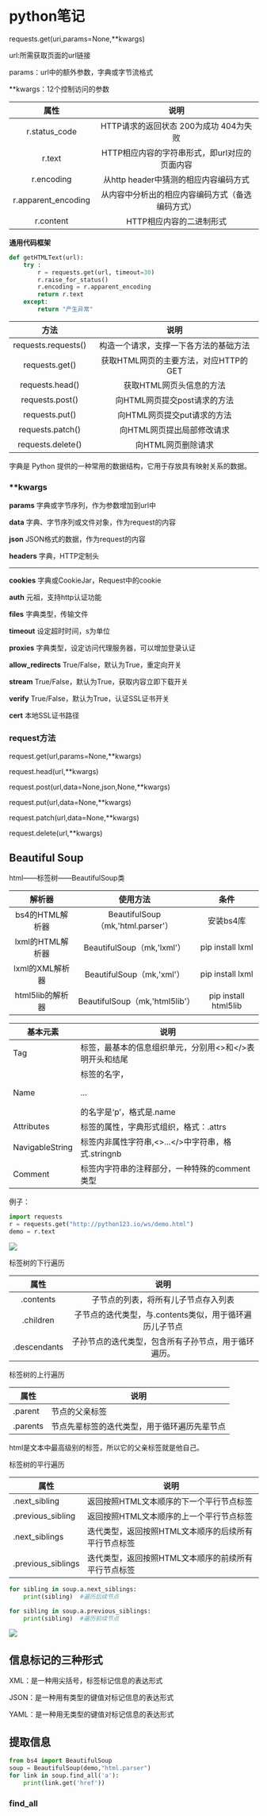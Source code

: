 # python笔记

requests.get(uri,params=None,**kwargs)

url:所需获取页面的url链接

params：url中的额外参数，字典或字节流格式

**kwargs：12个控制访问的参数

|        属性         |                       说明                       |
| :-----------------: | :----------------------------------------------: |
|    r.status_code    |      HTTP请求的返回状态 200为成功 404为失败      |
|       r.text        |  HTTP相应内容的字符串形式，即url对应的页面内容   |
|     r.encoding      |      从http header中猜测的相应内容编码方式       |
| r.apparent_encoding | 从内容中分析出的相应内容编码方式（备选编码方式） |
|      r.content      |             HTTP相应内容的二进制形式             |

**通用代码框架**

```python
def getHTMLText(url):
    try :
        r = requests.get(url, timeout=30)
        r.raise_for_status()
        r.encoding = r.apparent_encoding
        return r.text
    except:
        return "产生异常"
```

|        方法         |                  说明                  |
| :-----------------: | :------------------------------------: |
| requests.requests() | 构造一个请求，支撑一下各方法的基础方法 |
|   requests.get()    | 获取HTML网页的主要方法，对应HTTP的GET  |
|   requests.head()   |        获取HTML网页头信息的方法        |
|   requests.post()   |      向HTML网页提交post请求的方法      |
|   requests.put()    |      向HTML网页提交put请求的方法       |
|  requests.patch()   |       向HTML网页提出局部修改请求       |
|  requests.delete()  |           向HTML网页删除请求           |

 字典是 Python 提供的一种常用的数据结构，它用于存放具有映射关系的数据。

### **kwargs

**params**  字典或字节序列，作为参数增加到url中

**data**  字典、字节序列或文件对象，作为request的内容

**json**  JSON格式的数据，作为request的内容

**headers**  字典，HTTP定制头

---

**cookies**  字典或CookieJar，Request中的cookie

**auth**  元祖，支持http认证功能

**files**  字典类型，传输文件

**timeout**  设定超时时间，s为单位

**proxies**  字典类型，设定访问代理服务器，可以增加登录认证

**allow_redirects**  True/False，默认为True，重定向开关

**stream**  True/False，默认为True，获取内容立即下载开关

**verify**  True/False，默认为True，认证SSL证书开关

**cert**  本地SSL证书路径



### request方法

request.get(url,params=None,**kwargs)

request.head(url,**kwargs)

 request.post(url,data=None,json,None,**kwargs)

request.put(url,data=None,**kwargs)

request.patch(url,data=None,**kwargs)

request.delete(url,**kwargs)



## Beautiful Soup

html——标签树——BeautifulSoup类

|      解析器      |             使用方法              |         条件         |
| :--------------: | :-------------------------------: | :------------------: |
| bs4的HTML解析器  | BeautifulSoup（mk,'html.parser'） |      安装bs4库       |
| lxml的HTML解析器 |    BeautifulSoup（mk,'lxml'）     |   pip install lxml   |
| lxml的XML解析器  |     BeautifulSoup（mk,'xml'）     |   pip install lxml   |
| html5lib的解析器 |  BeautifulSoup（mk,'html5lib'）   | pip install html5lib |

| 基本元素        | 说明                                                    |
| --------------- | ------------------------------------------------------- |
| Tag             | 标签，最基本的信息组织单元，分别用<>和</>表明开头和结尾 |
| Name            | 标签的名字，<p>...</p>的名字是‘p’，格式是<tag>.name     |
| Attributes      | 标签的属性，字典形式组织，格式：<tag>.attrs             |
| NavigableString | 标签内非属性字符串,<>...</>中字符串，格式<tag>.stringnb |
| Comment         | 标签内字符串的注释部分，一种特殊的comment类型           |

例子：

```python
import requests
r = requests.get("http://python123.io/ws/demo.html")
demo = r.text
```

![](C:\Users\LENOVO\Desktop\python\Snipaste_2020-02-06_14-49-17.png)

标签树的下行遍历

|     属性     |                          说明                           |
| :----------: | :-----------------------------------------------------: |
|  .contents   |        子节点的列表，将<tag>所有儿子节点存入列表        |
|  .children   | 子节点的迭代类型，与.contents类似，用于循环遍历儿子节点 |
| .descendants |  子孙节点的迭代类型，包含所有子孙节点，用于循环遍历。   |

标签树的上行遍历

| 属性     | 说明                                         |
| -------- | -------------------------------------------- |
| .parent  | 节点的父亲标签                               |
| .parents | 节点先辈标签的迭代类型，用于循环遍历先辈节点 |

html是文本中最高级别的标签，所以它的父亲标签就是他自己。

标签树的平行遍历

| 属性               | 说明                                                 |
| ------------------ | ---------------------------------------------------- |
| .next_sibling      | 返回按照HTML文本顺序的下一个平行节点标签             |
| .previous_sibling  | 返回按照HTML文本顺序的上一个平行节点标签             |
| .next_siblings     | 迭代类型，返回按照HTML文本顺序的后续所有平行节点标签 |
| .previous_siblings | 迭代类型，返回按照HTML文本顺序的前续所有平行节点标签 |

```python
for sibling in soup.a.next_siblings:
	print(sibling)  #遍历后续节点

for sibling in soup.a.previous_siblings:
	print(sibling)  #遍历前续节点
```

![](C:\Users\LENOVO\Desktop\python\Snipaste_2020-02-07_10-18-16.png)



## 信息标记的三种形式

XML：是一种用尖括号，标签标记信息的表达形式 

JSON：是一种用有类型的键值对标记信息的表达形式

YAML：是一种用无类型的键值对标记信息的表达形式



## 提取信息

```python
from bs4 import BeautifulSoup
soup = BeautifulSoup(demo,"html.parser")
for link in soup.find_all('a'):
    print(link.get('href'))
```

### find_all

